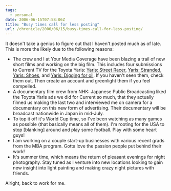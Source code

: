 ```yaml
---
tags:
  - personal
date: 2006-06-15T07:58:06Z
title: "Busy times call for less posting"
url: /chronicle/2006/06/15/busy-times-call-for-less-posting/
---
```


It doesn't take a genius to figure out that I haven't posted much as of late. This is more the likely due to the following reasons:

- The crew and I at Your Media Coverage have been blazing a trail of new short films and working on the big film. This includes four submissions to Current TV for the Toyota Yaris: <a href="http://www.current.tv/studio/media/5583784">Yaris: Street Racer</a>, <a href="http://current.tv/studio/media/5664489">Yaris: Stranded</a>, <a href="http://www.current.tv/studio/media/6231539">Yaris: Shoes</a>, and <a href="http://www.current.tv/studio/media/6231750">Yaris: Digging for oil</a>. If you haven't seen them, check them out. Then create an account and greenlight them if you feel compelled.
- A documentary film crew from NHK: Japanese Public Broadcasting liked the Toyota Yaris ads we did for Current so much, that they actually filmed us making the last two and interviewed me on camera for a documentary on this new form of advertising. Their documentary will be broadcast nationwide in Japan in mid-July.
- To top it off it's World Cup time, so I've been watching as many games as possible (that basically means all of them). I'm rooting for the USA to stop [blanking] around and play some football. Play with some heart guys!
- I am working on a couple start-up businesses with various recent grads from the MBA program. Gotta love the passion people put behind their work!
- It's summer time, which means the return of pleasant evenings for night photography. Stay tuned as I venture into new locations looking to gain new insight into light painting and making crazy night pictures with friends.

Alright, back to work for me.
